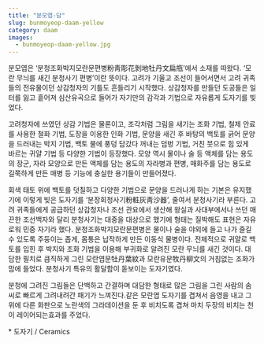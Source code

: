```yaml
---
title: "분모엽-담"
slug: bunmoyeop-daam-yellow
category: daam
images:
  - bunmoyeop-daam-yellow.jpg
---
```


분모엽은 ‘분청조화박지모란문편병粉靑彫花剝地牡丹文扁甁’에서 소재를 따왔다. ‘모란 무늬를 새긴 분청사기 편병’이란 뜻이다. 고려가 기울고 조선이 들어서면서 고려 귀족들의 전유물이던 상감청자의 기틀도 흔들리기 시작했다. 상감청자를 만들던 도공들은 일터를 잃고 흩어져 심산유곡으로 들어가 자기만의 감각과 기법으로 자유롭게 도자기를 빚었다.

고려청자에 쓰였던 상감 기법은 물론이고, 조각처럼 그림을 새기는 조화 기법, 철제 안료를 사용한 철화 기법, 도장을 이용한 인화 기법, 문양을 새긴 후 바탕의 백토를 긁어 문양을 드러내는 박지 기법, 백토 물에 풍덩 담갔다 꺼내는 덤벙 기법, 거친 붓으로 힘 있게 바르는 귀얄 기법 등 다양한 기법이 등장했다. 모양 역시 물이나 술 등 액체를 담는 용도의 장군, 자라 모양으로 만든 액체를 담는 용도의 자라병과 편병, 매화주를 담는 용도로 길쭉하게 만든 매병 등 기능에 충실한 용기들이 만들어졌다.

회색 태토 위에 백토를 덧칠하고 다양한 기법으로 문양을 드러나게 하는 기본은 유지했기에 이렇게 빚은 도자기를 ‘분장회청사기粉粧灰靑沙器’, 줄여서 분청사기라 부른다. 고려 귀족들에게 공급하던 상감청자나 조선 관요에서 생산해 왕실과 사대부에서나 쓰던 매끈한 조선백자와 달리 분청사기는 대중을 대상으로 했기에 형태는 질박해도 표현은 자유로워 민중 자기라 했다. 분청조화박지모란문편병은 물이나 술을 야외에 들고 나가 즐길 수 있도록 주둥이는 좁게, 몸통은 납작하게 만든 이동식 물병이다. 전체적으로 귀얄로 백토를 입힌 후 박지와 조화 기법을 이용해 부귀화로 알려진 모란 무늬를 새긴 것이다. 대담한 필치로 큼직하게 그린 모란엽문牡丹葉紋과 모란유문牧丹柳文의 거침없는 조화가 맘에 들었다. 분청사기 특유의 활달함이 돋보이는 도자기였다.

분청에 그려진 그림들은 단백하고 간결하며 대담한 형태로 많은 그림을 그린 사람의 솜씨로 빠르게 그려내려간 패기가 느껴진다.같은 모란엽 도자기를 겹쳐서 음영을 내고 그위에 다른 화판으로 노란색의 그라데이션을 둔 후 비치도록 겹쳐 마치 두장의 비치는 천이 레이어되는효과를 주었다.

&#x2A; 도자기 / Ceramics
